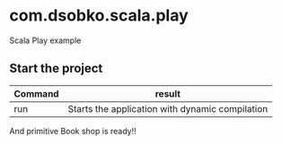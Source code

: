 # com.dsobko.scala.play
Scala Play example

## Start the project

| Command | result |
|--------|--------|
|run| Starts the application with dynamic compilation|

And primitive Book shop is ready!!
